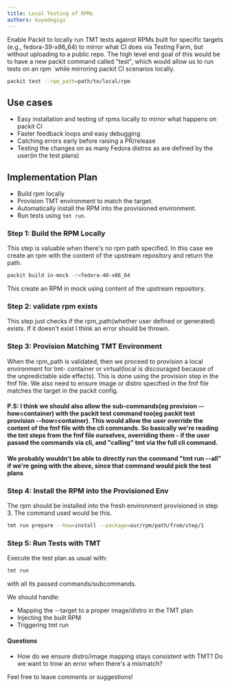 ```yaml
---
title: Local Testing of RPMs
authors: kayodegigz
---
```


Enable Packit to locally run TMT tests against RPMs built for specific targets (e.g., fedora-39-x86_64) to mirror what CI does via Testing Farm, but without uploading to a public repo.
The high level end goal of this would be to have a new packit command called "test", which would allow us to run tests on an rpm `while mirroring packit CI scenarios locally.
```bash
packit test --rpm_path=path/to/local/rpm
```

## Use cases

- Easy installation and testing of rpms locally to mirror what happens on packit CI
- Faster feedback loops and easy debugging
- Catching errors early before raising a PR/release
- Testing the changes on as many Fedora distros as are defined by the user(in the test plans)

## Implementation Plan
- Build rpm locally
- Provision TMT environment to match the target.
- Automatically install the RPM into the provisioned environment.
- Run tests using `tmt run`.

### Step 1: Build the RPM Locally
This step is valuable when there's no rpm path specified. In this case we create an rpm with the content of the upstream repository and return the path.

```bash
packit build in-mock -r=fedora-40-x86_64
```
This create an RPM in mock using content of the upstream repository.

### Step 2: validate rpm exists
This step just checks if the rpm_path(whether user defined or generated) exists. If it doesn't exist I think an error should be thrown.

### Step 3: Provision Matching TMT Environment
When the rpm_path is validated, then we proceed to provision a local environment for tmt- container or virtual(local is discouraged because of the unpredictable side effects). This is done using the provision step in the fmf file. We also need to ensure image or distro specified in the fmf file matches the target in the packit config.
#### P.S: I think we should also allow the sub-commands(eg provision --how=container) with the packit test command too(eg packit test provision --how=container). This would allow the user override the content of the fmf file with the cli commands. So basically we're reading the tmt steps from the fmf file ourselves, overriding them - if the user passed the commands via cli, and "calling" tmt via the full cli command. 
#### We probably wouldn't be able to directly run the command "tmt run --all" if we're going with the above, since that command would pick the test plans

### Step 4: Install the RPM into the Provisioned Env
The rpm should be installed into the fresh environment provisioned in step 3. The command used would be this.

```bash
tmt run prepare --how=install --package=our/rpm/path/from/step/1
```

### Step 5: Run Tests with TMT
Execute the test plan as usual with:
```bash
tmt run
```
with all its passed commands/subcommands.

We should handle:
- Mapping the --target to a proper image/distro in the TMT plan
- Injecting the built RPM
- Triggering tmt run


#### Questions
- How do we ensure distro/image mapping stays consistent with TMT? Do we want to trow an error when there's a mismatch?

Feel free to leave comments or suggestions!
